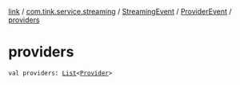 [link](../../../index.md) / [com.tink.service.streaming](../../index.md) / [StreamingEvent](../index.md) / [ProviderEvent](index.md) / [providers](./providers.md)

# providers

`val providers: `[`List`](https://kotlinlang.org/api/latest/jvm/stdlib/kotlin.collections/-list/index.html)`<`[`Provider`](../../../com.tink.model.provider/-provider/index.md)`>`